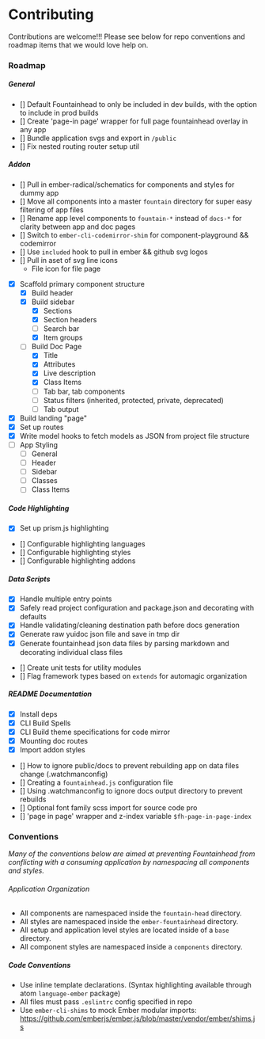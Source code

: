 # Contributing

Contributions are welcome!!! Please see below for repo conventions and roadmap items that we would love help on.

### Roadmap

##### General
- [] Default Fountainhead to only be included in dev builds, with the option to include in prod builds
- [] Create 'page-in page' wrapper for full page fountainhead overlay in any app
- [] Bundle application svgs and export in `/public`
- [] Fix nested routing router setup util

##### Addon
- [] Pull in ember-radical/schematics for components and styles for dummy app
- [] Move all components into a master `fountain` directory for super easy filtering of app files
- [] Rename app level components to `fountain-*` instead of `docs-*` for clarity between app and doc pages
- [] Switch to `ember-cli-codemirror-shim` for component-playground && codemirror
- [] Use `included` hook to pull in ember && github svg logos
- [] Pull in aset of svg line icons
  - File icon for file page
- [x] Scaffold primary component structure
  - [x] Build header
  - [x] Build sidebar
    - [x] Sections
    - [x] Section headers
    - [ ] Search bar
    - [x] Item groups
  - [ ] Build Doc Page
    - [x] Title
    - [x] Attributes
    - [x] Live description
    - [x] Class Items
    - [ ] Tab bar, tab components
    - [ ] Status filters (inherited, protected, private, deprecated)
    - [ ] Tab output
- [x] Build landing "page"
- [x] Set up routes
- [x] Write model hooks to fetch models as JSON from project file structure
- [ ] App Styling
  - [ ] General
  - [ ] Header
  - [ ] Sidebar
  - [ ] Classes
  - [ ] Class Items

##### Code Highlighting
- [x] Set up prism.js highlighting
- [] Configurable highlighting languages
- [] Configurable highlighting styles
- [] Configurable highlighting addons

##### Data Scripts
- [x] Handle multiple entry points
- [x] Safely read project configuration and package.json and decorating with defaults
- [x] Handle validating/cleaning destination path before docs generation
- [x] Generate raw yuidoc json file and save in tmp dir
- [x] Generate fountainhead json data files by parsing markdown and decorating individual class files
- [] Create unit tests for utility modules
- [] Flag framework types based on `extends` for automagic organization

##### README Documentation
- [x] Install deps
- [x] CLI Build Spells
- [x] CLI Build theme specifications for code mirror
- [x] Mounting doc routes
- [x] Import addon styles
- [] How to ignore public/docs to prevent rebuilding app on data files change (.watchmanconfig)
- [] Creating a `fountainhead.js` configuration file
- [] Using .watchmanconfig to ignore docs output directory to prevent rebuilds
- [] Optional font family scss import for source code pro
- [] 'page in page' wrapper and z-index variable `$fh-page-in-page-index`

### Conventions

_Many of the conventions below are aimed at preventing Fountainhead from conflicting with a consuming application by namespacing all components and styles._

###### Application Organization
- All components are namespaced inside the `fountain-head` directory.
- All styles are namespaced inside the `ember-fountainhead` directory.
- All setup and application level styles are located inside of a `base` directory.
- All component styles are namespaced inside a `components` directory.

##### Code Conventions

- Use inline template declarations. (Syntax highlighting available through atom `language-ember` package)
- All files must pass `.eslintrc` config specified in repo
- Use `ember-cli-shims` to mock Ember modular imports: https://github.com/emberjs/ember.js/blob/master/vendor/ember/shims.js
